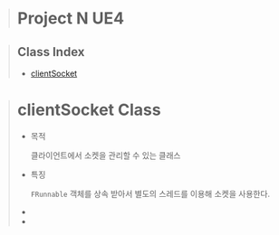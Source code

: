 > # Project N UE4

> ## Class Index
> 
> - [clientSocket](#clientSocket-Class)

> # clientSocket Class
> 
> - 목적
>   
>   클라이언트에서 소켓을 관리할 수 있는 클래스
> 
> - 특징
>   
>   `FRunnable` 객체를 상속 받아서 별도의 스레드를 이용해 소켓을 사용한다.
> 
> - 
> 
> - 
